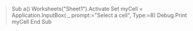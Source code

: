 
> Sub a()
> Worksheets("Sheet1").Activate
> Set myCell = Application.InputBox( _
>    prompt:="Select a cell", Type:=8)
>    Debug.Print myCell
>End Sub
